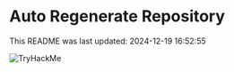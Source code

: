 # Auto Regenerate Repository

This README was last updated: 2024-12-19 16:52:55

 ![TryHackMe](https://tryhackme.com/badge/533634)